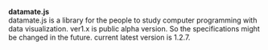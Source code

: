 **datamate.js**<br>
datamate.js is a library for the people to study computer programming with data visualization.
ver1.x is public alpha version. So the specifications might be changed in the future.
current latest version is 1.2.7.
